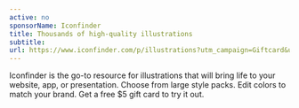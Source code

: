 ```yaml
---
active: no
sponsorName: Iconfinder
title: Thousands of high-quality illustrations
subtitle: 
url: https://www.iconfinder.com/p/illustrations?utm_campaign=Giftcard&utm_medium=Sponsorship&utm_source=Shortcuts%20design&utm_content=Illustrations%20landing%20page
---
```


Iconfinder is the go-to resource for illustrations that will bring life to your website, app, or presentation. Choose from large style packs. Edit colors to match your brand. Get a free $5 gift card to try it out.